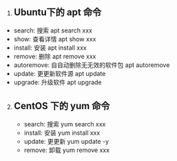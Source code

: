 1. ## Ubuntu下的 apt 命令

  - search: 搜索 apt search xxx
  - show: 查看详情 apt show xxx
  - install: 安装 apt install xxx
  - remove: 删除 apt remove xxx
  - autoremove: ⾃自动删除⽆无效的软件包 apt autoremove
  - update: 更更新软件源 apt update
  - upgrade: 升级软件 apt upgrade

2. ## CentOS 下的 yum 命令

   - search: 搜索 yum search xxx
   - install: 安装 yum install xxx
   - update: 更更新 yum update -y
   - remove: 卸载 yum remove xxx

